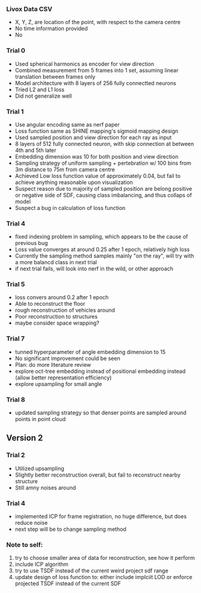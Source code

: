 ### Livox Data CSV

- X, Y, Z, are location of the point, with respect to the camera centre
- No time information provided
- No



### Trial 0
- Used spherical harmonics as encoder for view direction
- Combined measurement from 5 frames into 1 set, assuming linear translation between frames only
- Model architecture with 8 layers of 256 fully connectted neurons
- Tried L2 and L1 loss
- Did not generalize well


### Trial 1
- Use angular encoding same as nerf paper
- Loss function same as SHINE mapping's sigmoid mapping design
- Used sampled position and view direction for each ray as input
- 8 layers of 512 fully connected neuron, with skip connection at between 4th and 5th later
- Embedding dimension was 10 for both position and view direction
- Sampling strategy of uniform sampling + pertebration w/ 100 bins from 3m distance to 75m from camera centre
- Achieved Low loss function value of approximately 0.04, but fail to achieve anything reasonable upon visualization
- Suspect reason due to majority of sampled position are belong positive or negative side of SDF, causing class imbalancing, and thus collaps of model
- Suspect a bug in calculation of loss function
 
### Trial 4
- fixed indexing problem in sampling, which appears to be the cause of previous bug
- Loss value converges at around 0.25 after 1 epoch, relatively high loss
- Currently the sampling method samples mainly "on the ray", will try with a more balancd class in next trial
- if next trial fails, will look into nerf in the wild, or other approach

### Trial 5
- loss convers around 0.2 after 1 epoch
- Able to reconstruct the floor  
- rough reconstruction of vehicles around
- Poor reconstruction to structures
- maybe consider space wrapping?

### Trial 7
- tunned hyperparameter of angle embedding dimension to 15
- No significant improvement could be seen
- Plan: do more literature review
- explore oct-tree embedding instead of positional embedding instead (allow better representation efficiency)
- explore upsampling for small angle 

### Trial 8
- updated sampling strategy so that denser points are sampled around points in point cloud



## Version 2
### Trial 2
- Utilized upsampling
- Slightly better reconstruction overall, but fail to reconstruct nearby structure
- Still amny noises around


### Trial 4
- implemented ICP for frame registration, no huge difference, but does reduce noise
- next step will be to change sampling method


### Note to self:
1. try to choose smaller area of data for reconstruction, see how it perform
2. include ICP algorithm 
3. try to use TSDF instead of the current weird project sdf range
4. update design of loss function to: either include implciit LOD or enforce projected TSDF instead of the current SDF


